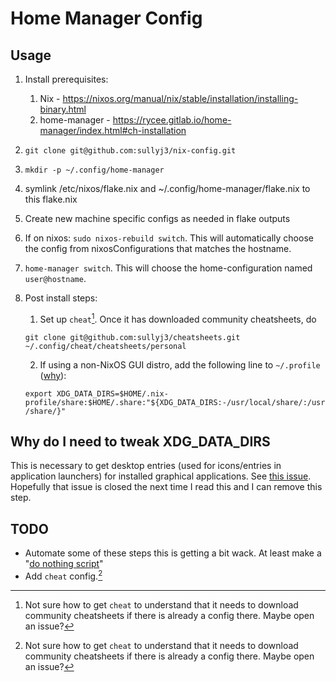 # Home Manager Config

## Usage

1) Install prerequisites:
	1) Nix - https://nixos.org/manual/nix/stable/installation/installing-binary.html
	2) home-manager - https://rycee.gitlab.io/home-manager/index.html#ch-installation
2) ```git clone git@github.com:sullyj3/nix-config.git```
3) ```mkdir -p ~/.config/home-manager```
4) symlink /etc/nixos/flake.nix and ~/.config/home-manager/flake.nix to this flake.nix
5) Create new machine specific configs as needed in flake outputs
6) If on nixos: `sudo nixos-rebuild switch`. This will automatically choose the config from nixosConfigurations that matches the hostname.
7) `home-manager switch`. This will choose the home-configuration named `user@hostname`.
6) Post install steps:
	1) Set up `cheat`[^1]. Once it has downloaded community cheatsheets, do

	```git clone git@github.com:sullyj3/cheatsheets.git ~/.config/cheat/cheatsheets/personal```

	2) If using a non-NixOS GUI distro, add the following line to `~/.profile` ([why](#Why-do-I-need-to-tweak-XDG_DATA_DIRS)):

	```export XDG_DATA_DIRS=$HOME/.nix-profile/share:$HOME/.share:"${XDG_DATA_DIRS:-/usr/local/share/:/usr/share/}"```

	

## Why do I need to tweak XDG_DATA_DIRS

This is necessary to get desktop entries (used for icons/entries in application launchers) for installed graphical applications. See [this issue](https://github.com/nix-community/home-manager/issues/1439#issuecomment-1000693014). Hopefully that issue is closed the next time I read this and I can remove this step.

## TODO

- Automate some of these steps this is getting a bit wack. At least make a "[do nothing script](https://blog.danslimmon.com/2019/07/15/do-nothing-scripting-the-key-to-gradual-automation/)"
- Add `cheat` config.[^1]

[^1]: Not sure how to get `cheat` to understand that it needs to download community cheatsheets if there is already a config there. Maybe open an issue?
